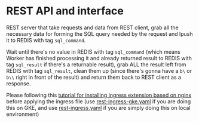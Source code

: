 # REST API and interface

REST server that take requests and data from REST client, grab all the necessary data for forming the SQL query needed by the request and lpush it to REDIS with tag `sql_command`.

Wait until there's no value in REDIS with tag `sql_command` (which means Worker has finished processing it and already returned result to REDIS with tag `sql_result` if there's a returnable result), grab ALL the result left from REDIS with tag `sql_result`, clean them up (since there's gonna have a `b\` or `b\\` right in front of the result) and return them back to REST client as a response.

Please following this [tutorial for installing ingress extension based on nginx](https://kubernetes.github.io/ingress-nginx/deploy/#docker-for-mac)  before applying the ingress file (use [rest-ingress-gke.yaml](rest-ingress-gke.yaml) if you are doing this on GKE, and use [rest-ingress.yaml](rest-ingress.yaml) if you are simply doing this on local environment)
